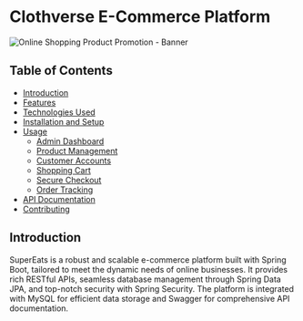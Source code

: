 <!-- # E-Commerce-SpringBoot
Built with Spring Boot, this e-commerce platform offers scalability and rich features. It includes RESTful APIs, Spring Data JPA for efficient databases, and Spring Security for secure authentication. Integrated with MySQL and Swagger for API documentation. -->

# Clothverse E-Commerce Platform

  ![Online Shopping Product Promotion - Banner](https://github.com/sahu-neha/SpringBoot-E-Commerce/assets/109987397/42b6a6fb-6176-4e5d-97be-60f195f877ed)


## Table of Contents

- [Introduction](#introduction)
- [Features](#features)
- [Technologies Used](#technologies-used)
- [Installation and Setup](#installation-and-setup)
- [Usage](#usage)
  - [Admin Dashboard](#admin-dashboard)
  - [Product Management](#product-management)
  - [Customer Accounts](#customer-accounts)
  - [Shopping Cart](#shopping-cart)
  - [Secure Checkout](#secure-checkout)
  - [Order Tracking](#order-tracking)
- [API Documentation](#api-documentation)
- [Contributing](#contributing)

## Introduction

SuperEats is a robust and scalable e-commerce platform built with Spring Boot, tailored to meet the dynamic needs of online businesses. It provides rich RESTful APIs, seamless database management through Spring Data JPA, and top-notch security with Spring Security. The platform is integrated with MySQL for efficient data storage and Swagger for comprehensive API documentation.

<!--

## Features

- Scalability: The platform can handle the growing demands of your online business and is easily scalable as your customer base expands.

- Rich APIs: Intuitive and well-documented RESTful APIs allow you to efficiently manage products, orders, customers, and more.

- Efficient Database Management: Powered by Spring Data JPA, the platform ensures seamless database operations and optimal performance.

- Secure Authentication: Spring Security guarantees top-notch security, providing secure authentication for both customers and administrators.

- Documentation: Swagger integration generates detailed API documentation, making integration and development a breeze.

## Technologies Used

- Spring Boot
- Spring Data JPA
- Spring Security
- MySQL
- Swagger

## Installation and Setup

To run this project locally, follow these steps:

1. Clone the repository:

```
git clone https://github.com/sahu-neha/SpringBoot-E-Commerce.git
```

2. Navigate to the project directory:

```
cd SpringBoot-E-Commerce
```

3. Build the project:

```
mvn clean install
```

4. Run the application:

```
java -jar target/e-commerce-app.jar
```

5. Access the platform at: [http://localhost:8080](http://localhost:8080)

## Usage

### Admin Dashboard

The Admin Dashboard provides access to manage products, users, and orders. Administrators can add new products, update product details, view and fulfill customer orders, and manage user accounts.

### Product Management

The application supports the addition, removal, and updating of products. Admins can categorize products, set pricing, and manage product inventory.

### Customer Accounts

Customers can sign up and log in to their accounts. They can view their order history, update their profile information, and manage their shopping carts.

### Shopping Cart

Customers can add products to their shopping carts, modify quantities, and remove items. Carts are persistent, allowing customers to resume shopping later.

### Secure Checkout

During the checkout process, the application ensures secure handling of payment information and confirms successful order placement.

### Order Tracking

Customers can track their orders from the "processing" stage to "shipped" and "delivered." Order updates are provided via email notifications.

## API Documentation

API endpoints and documentation are available using Swagger UI. To access the API documentation, visit:

[http://localhost:8080/swagger-ui.html](http://localhost:8080/swagger-ui.html)

## Contributing

Contributions to the E-Commerce Platform are welcome! If you want to report bugs, suggest improvements, or add new features, please submit a pull request.

-->
